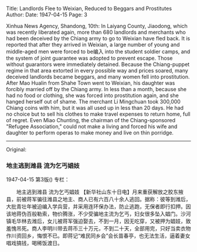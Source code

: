 Title: Landlords Flee to Weixian, Reduced to Beggars and Prostitutes
Author:
Date: 1947-04-15
Page: 3

Xinhua News Agency, Shandong, 10th: In Laiyang County, Jiaodong, which was recently liberated again, more than 680 landlords and merchants who had been deceived by the Chiang army to go to Weixian have fled back. It is reported that after they arrived in Weixian, a large number of young and middle-aged men were forced to be编入 into the student soldier camps, and the system of joint guarantee was adopted to prevent escape. Those without guarantors were immediately detained. Because the Chiang-puppet regime in that area extorted in every possible way and prices soared, many deceived landlords became beggars, and many women fell into prostitution. After Mao Hualin from Shahe Town went to Weixian, his daughter was forcibly married off by the Chiang army. In less than a month, because she had no food or clothing, she was forced into prostitution again, and she hanged herself out of shame. The merchant Li Mingchuan took 300,000 Chiang coins with him, but it was all used up in less than 20 days. He had no choice but to sell his clothes to make travel expenses to return home, full of regret. Even Miao Chunting, the chairman of the Chiang-sponsored "Refugee Association," could not make a living and forced his wife and daughter to perform operas to make money and live on thin porridge.



<hr /> 

Original: 


### 地主逃到潍县  流为乞丐娼妓

1947-04-15
第3版()
专栏：

　　地主逃到潍县
    流为乞丐娼妓
    【新华社山东十日电】月来重获解放之胶东掖县，前被蒋军骗往潍县之地主、商人已有六百八十余人逃回。据称：彼等到潍后，大批青壮年被迫编入学兵营，并采用连环保办法，防止逃跑，无保者即行扣押。因该地蒋伪百般勒索，物价腾涨，不少受骗地主流为乞丐，妇女很多坠入娼门。沙河镇毛华林去潍后，女儿被蒋军强迫娶去，不到一月，因无吃穿，又被押为娼妓，致羞愧吊死。商人李明川带去蒋币三十万元，不到二十天，全部用完，只好当卖衣物作川资回乡，悔恨不已。即蒋记“难民同乡会”会长苗春亭，也无法生活，逼着妻女唱戏搞钱，喝稀饭渡日。
